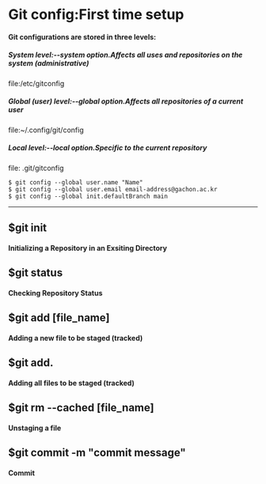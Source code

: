 # Git config:First time setup  
#### Git configurations are stored in three levels:  
##### System level:--system option.Affects all uses and repositories on the system (administrative)  
file:/etc/gitconfig  
##### Global (user) level:--global option.Affects all repositories of a current user  
file:~/.config/git/config  
##### Local level:--local option.Specific to the current repository  
file: .git/gitconfig  
```
$ git config --global user.name "Name"  
$ git config --global user.email email-address@gachon.ac.kr  
$ git config --global init.defaultBranch main  
```  
---
 ## $git init  
#### Initializing a Repository in an Exsiting Directory  
 ## $git status  
#### Checking Repository Status  
 ## $git add [file_name]  
#### Adding a new file to be staged (tracked)  
 ## $git add.  
 #### Adding all files to be staged (tracked)  
 ## $git rm --cached [file_name]  
 #### Unstaging a file  
 ## $git commit -m "commit message"  
 #### Commit
 
